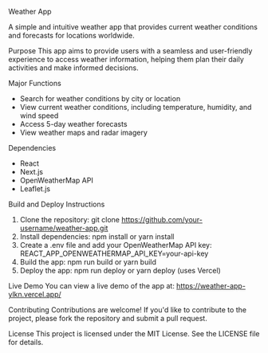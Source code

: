 Weather App

A simple and intuitive weather app that provides current weather conditions and forecasts for locations worldwide.

Purpose
This app aims to provide users with a seamless and user-friendly experience to access weather information, helping them plan their daily activities and make informed decisions.

Major Functions
- Search for weather conditions by city or location
- View current weather conditions, including temperature, humidity, and wind speed
- Access 5-day weather forecasts
- View weather maps and radar imagery

Dependencies
- React
- Next.js
- OpenWeatherMap API
- Leaflet.js

Build and Deploy Instructions
1. Clone the repository: git clone https://github.com/your-username/weather-app.git
2. Install dependencies: npm install or yarn install
3. Create a .env file and add your OpenWeatherMap API key: REACT_APP_OPENWEATHERMAP_API_KEY=your-api-key
4. Build the app: npm run build or yarn build
5. Deploy the app: npm run deploy or yarn deploy (uses Vercel)

Live Demo
You can view a live demo of the app at: https://weather-app-ylkn.vercel.app/

Contributing
Contributions are welcome! If you'd like to contribute to the project, please fork the repository and submit a pull request.

License
This project is licensed under the MIT License. See the LICENSE file for details.